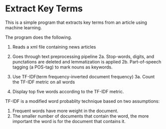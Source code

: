 # Extract Key Terms
This is a simple program that extracts key terms from an article using machine learning.

The program does the following.

1.  Reads a xml file containing news articles

2.  Goes through text preprocessing pipeline
2a. Stop-words, digits, and punctations are deleted and lemmatization is applied
2b. Part-of-speech tagging (a POS-tag) to mark nouns as keywords.

3.  Use TF-IDF(term frequency-inverted document frequency)
3a. Count the TF-IDF metric on all words  

4.  Display top five words according to the TF-IDF metric.

TF-IDF is a modified word probablity technique based on two  assumptions:

1. Frequent words have more weight in the document.
2. The smaller number of documents that contain the word, the more important the word is for the document that contains it.




